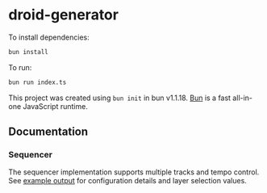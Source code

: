 # droid-generator

To install dependencies:

```bash
bun install
```

To run:

```bash
bun run index.ts
```

This project was created using `bun init` in bun v1.1.18. [Bun](https://bun.sh) is a fast all-in-one JavaScript runtime.

## Documentation

### Sequencer
The sequencer implementation supports multiple tracks and tempo control. See [example output](docs/example-output/sequencer.md) for configuration details and layer selection values.
